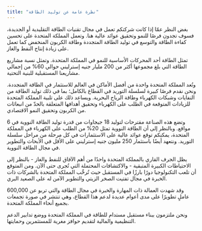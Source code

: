 ```yaml
---
title: "نظرة عامة عن توليد الطاقة"
---
```

بغض النظر عمّا إذا كانت شركتكم تعمل في مجال تقنيات الطاقة التقليدية أو الجديدة، فسوف تجدون فرصًا للنمو وتحقيق عوائد عالية هنا. وتعمل المملكة المتحدة على تحسين كفاءة الطاقة والتوسع في توليد الطاقة المتجددة وطاقة الكربون المنخفض كما تعمل على زيادة إنتاج النفط والغاز.

تمثل الطاقة أحد المحركات الأساسية للنمو في المملكة المتحدة. وتمثل نسبة مشاريع الطاقة التي بلغ مجموعها أكثر من 200 مليار جنيه إسترليني حوالي 60% من إجمالي مشاريعنا المستقبلية للبنية التحتية.

وتُعد المملكة المتحدة واحدة من أفضل الأماكن في العالم للاستثمار في الطاقة المتجددة. ونحن نقدم فرصًا كبيرة لسلسلة التوريد في القطاع بالكامل؛ بما في ذلك توليد الطاقة من النفايات وشبكات الكهرباء وطاقة الرياح البحرية. ويساعد ذلك على تلبية المملكة المتحدة للزيادات المتوقعة في الطلب على الكهرباء وتحقيق أهدافها المتعلقة بالحدّ من انبعاثات من الكربون وتحقيق النمو الاقتصادي.

وتضع هذه الصناعة مقترحات لتوليد 18 جيجاوات من قدرة توليد الطاقة النووية في 6 مواقع. وبالنظر إلى أن الطاقة النووية تمثل 20% من الطلب على الكهرباء في المملكة المتحدة، يمكنكم توقع عوائد عالية على الاستثمارات في كل مرحلة من مراحل سلسلة التوريد. ونتعهد أيضًا باستثمار 250 مليون جنيه إسترليني على الأقل في الأبحاث والتطوير في مجال الطاقة النووية.

يظل الجرف القاري بالمملكة المتحدة واحدًا من أهم الآفاق للنفط والغاز - بالنظر إلى الاحتياطات الكبيرة المتبقية - والاكتشافات المحتملة التي تُجرى حتى الآن. ومن المتوقع أن تلعب التكنولوجيا دورًا بارزًا في المستقبل حيث تُرحِّب المملكة المتحدة بالشركات ذات الخبرة في مجال تفتيت الصخر الزيتي والتطوير الآمن له على الصعيد البري.

وقد شهدت العمالة ذات المهارة والخبرة في مجال الطاقة والتي تربو عن 600,000 عاملٍ تطويرًا على مدى أعوام عديدة لدعم هذا القطاع، وهي تنتشر في صورة تجمعات بجميع أنحاء المملكة المتحدة.

ونحن ملتزمون ببناء مستقبل مستدام للطاقة في المملكة المتحدة ووضع تدابير الدعم التنظيمية والمالية لتقديم حوافز مغرية للمستثمرين وحمايتها.
